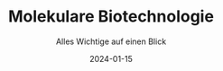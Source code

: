 ---
title: "Molekulare Biotechnologie"
subtitle: "Alles Wichtige auf einen Blick"
meta_title: ""
description: "This is meta description"
layout: "unterseite"
# image: "/images/fachschaft-team.jpg"
date: 2024-01-15
lastmod: 2025-01-20
draft: true

show_faq: true
show_related: true
show_cta: false
---
